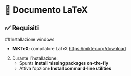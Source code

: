 # 📘 Documento LaTeX 
## ✅ Requisiti 

##Installazione windows

- **MiKTeX**: compilatore LaTeX https://miktex.org/download

2. Durante l’installazione:
   - Spunta **Install missing packages on-the-fly**
   - Attiva l’opzione **Install command-line utilities**

